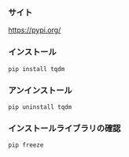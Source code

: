 ### サイト

https://pypi.org/

### インストール

```shell
pip install tqdm
```

### アンインストール

```shell
pip uninstall tqdm
```

### インストールライブラリの確認

```shell
pip freeze
```

